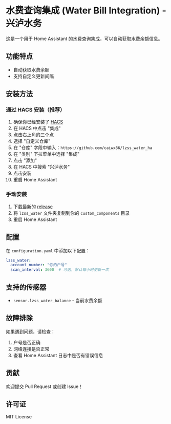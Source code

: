 # 水费查询集成 (Water Bill Integration) - 兴泸水务

这是一个用于 Home Assistant 的水费查询集成，可以自动获取水费余额信息。

## 功能特点

- 自动获取水费余额
- 支持自定义更新间隔

## 安装方法

### 通过 HACS 安装（推荐）

1. 确保你已经安装了 [HACS](https://hacs.xyz/)
2. 在 HACS 中点击 "集成"
3. 点击右上角的三个点
4. 选择 "自定义仓库"
5. 在 "仓库" 字段中输入：`https://github.com/caiwx86/lzss_water_ha`
6. 在 "类别" 下拉菜单中选择 "集成"
7. 点击 "添加"
8. 在 HACS 中搜索 "兴泸水务"
9. 点击安装
10. 重启 Home Assistant

### 手动安装

1. 下载最新的 [release](https://github.com/caiwx86/lzss_water_ha/releases)
2. 将 `lzss_water` 文件夹复制到你的 `custom_components` 目录
3. 重启 Home Assistant

## 配置

在 `configuration.yaml` 中添加以下配置：

```yaml
lzss_water:
  account_number: "你的户号"
  scan_interval: 3600  # 可选，默认每小时更新一次
```

## 支持的传感器

- `sensor.lzss_water_balance` - 当前水费余额

## 故障排除

如果遇到问题，请检查：

1. 户号是否正确
2. 网络连接是否正常
3. 查看 Home Assistant 日志中是否有错误信息

## 贡献

欢迎提交 Pull Request 或创建 Issue！

## 许可证

MIT License